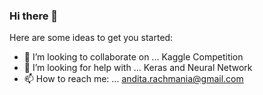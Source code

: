 ### Hi there 👋

Here are some ideas to get you started:

- 👯 I’m looking to collaborate on ... Kaggle Competition
- 🤔 I’m looking for help with ... Keras and Neural Network
- 📫 How to reach me: ... <andita.rachmania@gmail.com>

